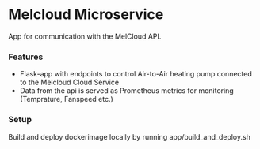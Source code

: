 # Melcloud Microservice

App for communication with the MelCloud API.


### Features

* Flask-app with endpoints to control Air-to-Air heating pump connected to the Melcloud Cloud Service
* Data from the api is served as Prometheus metrics for monitoring (Temprature, Fanspeed etc.)


### Setup
Build and deploy dockerimage locally by running app/build_and_deploy.sh




